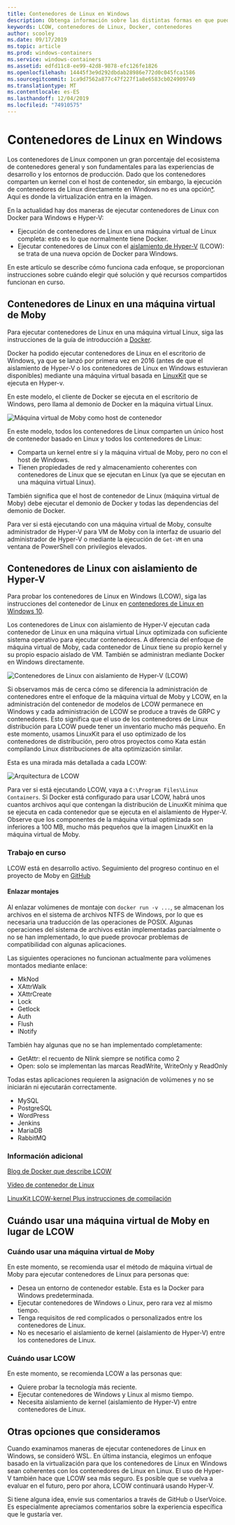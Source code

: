 ```yaml
---
title: Contenedores de Linux en Windows
description: Obtenga información sobre las distintas formas en que puede usar Hyper-V para ejecutar contenedores de Linux en Windows como si fueran nativos.
keywords: LCOW, contenedores de Linux, Docker, contenedores
author: scooley
ms.date: 09/17/2019
ms.topic: article
ms.prod: windows-containers
ms.service: windows-containers
ms.assetid: edfd11c8-ee99-42d8-9878-efc126fe1826
ms.openlocfilehash: 14445f3e9d292dbdab28986e772d0c045fca1586
ms.sourcegitcommit: 1ca9d7562a877c47f227f1a8e6583cb024909749
ms.translationtype: MT
ms.contentlocale: es-ES
ms.lasthandoff: 12/04/2019
ms.locfileid: "74910575"
---
```

# <a name="linux-containers-on-windows"></a>Contenedores de Linux en Windows

Los contenedores de Linux componen un gran porcentaje del ecosistema de contenedores general y son fundamentales para las experiencias de desarrollo y los entornos de producción.  Dado que los contenedores comparten un kernel con el host de contenedor, sin embargo, la ejecución de contenedores de Linux directamente en Windows no es una opción[*](linux-containers.md#other-options-we-considered).  Aquí es donde la virtualización entra en la imagen.

En la actualidad hay dos maneras de ejecutar contenedores de Linux con Docker para Windows e Hyper-V:

- Ejecución de contenedores de Linux en una máquina virtual de Linux completa: esto es lo que normalmente tiene Docker.
- Ejecutar contenedores de Linux con el [aislamiento de Hyper-V](../manage-containers/hyperv-container.md) (LCOW): se trata de una nueva opción de Docker para Windows.

En este artículo se describe cómo funciona cada enfoque, se proporcionan instrucciones sobre cuándo elegir qué solución y qué recursos compartidos funcionan en curso.

## <a name="linux-containers-in-a-moby-vm"></a>Contenedores de Linux en una máquina virtual de Moby

Para ejecutar contenedores de Linux en una máquina virtual Linux, siga las instrucciones de la guía de introducción a [Docker](https://docs.docker.com/docker-for-windows/).

Docker ha podido ejecutar contenedores de Linux en el escritorio de Windows, ya que se lanzó por primera vez en 2016 (antes de que el aislamiento de Hyper-V o los contenedores de Linux en Windows estuvieran disponibles) mediante una máquina virtual basada en [LinuxKit](https://github.com/linuxkit/linuxkit) que se ejecuta en Hyper-v.

En este modelo, el cliente de Docker se ejecuta en el escritorio de Windows, pero llama al demonio de Docker en la máquina virtual Linux.

![Máquina virtual de Moby como host de contenedor](media/MobyVM.png)

En este modelo, todos los contenedores de Linux comparten un único host de contenedor basado en Linux y todos los contenedores de Linux:

* Comparta un kernel entre sí y la máquina virtual de Moby, pero no con el host de Windows.
* Tienen propiedades de red y almacenamiento coherentes con contenedores de Linux que se ejecutan en Linux (ya que se ejecutan en una máquina virtual Linux).

También significa que el host de contenedor de Linux (máquina virtual de Moby) debe ejecutar el demonio de Docker y todas las dependencias del demonio de Docker.

Para ver si está ejecutando con una máquina virtual de Moby, consulte administrador de Hyper-V para VM de Moby con la interfaz de usuario del administrador de Hyper-V o mediante la ejecución de `Get-VM` en una ventana de PowerShell con privilegios elevados.

## <a name="linux-containers-with-hyper-v-isolation"></a>Contenedores de Linux con aislamiento de Hyper-V

Para probar los contenedores de Linux en Windows (LCOW), siga las instrucciones del contenedor de Linux en [contenedores de Linux en Windows 10](../quick-start/quick-start-windows-10-linux.md).

Los contenedores de Linux con aislamiento de Hyper-V ejecutan cada contenedor de Linux en una máquina virtual Linux optimizada con suficiente sistema operativo para ejecutar contenedores. A diferencia del enfoque de máquina virtual de Moby, cada contenedor de Linux tiene su propio kernel y su propio espacio aislado de VM. También se administran mediante Docker en Windows directamente.

![Contenedores de Linux con aislamiento de Hyper-V (LCOW)](media/lcow-approach.png)

Si observamos más de cerca cómo se diferencia la administración de contenedores entre el enfoque de la máquina virtual de Moby y LCOW, en la administración del contenedor de modelos de LCOW permanece en Windows y cada administración de LCOW se produce a través de GRPC y contenedores.  Esto significa que el uso de los contenedores de Linux distribución para LCOW puede tener un inventario mucho más pequeño.  En este momento, usamos LinuxKit para el uso optimizado de los contenedores de distribución, pero otros proyectos como Kata están compilando Linux distribuciones de alta optimización similar.

Esta es una mirada más detallada a cada LCOW:

![Arquitectura de LCOW](media/lcow.png)

Para ver si está ejecutando LCOW, vaya a `C:\Program Files\Linux Containers`. Si Docker está configurado para usar LCOW, habrá unos cuantos archivos aquí que contengan la distribución de LinuxKit mínima que se ejecuta en cada contenedor que se ejecuta en el aislamiento de Hyper-V.  Observe que los componentes de la máquina virtual optimizada son inferiores a 100 MB, mucho más pequeños que la imagen LinuxKit en la máquina virtual de Moby.

### <a name="work-in-progress"></a>Trabajo en curso

LCOW está en desarrollo activo. Seguimiento del progreso continuo en el proyecto de Moby en [GitHub](https://github.com/moby/moby/issues/33850)

#### <a name="bind-mounts"></a>Enlazar montajes

Al enlazar volúmenes de montaje con `docker run -v ...`, se almacenan los archivos en el sistema de archivos NTFS de Windows, por lo que es necesaria una traducción de las operaciones de POSIX. Algunas operaciones del sistema de archivos están implementadas parcialmente o no se han implementado, lo que puede provocar problemas de compatibilidad con algunas aplicaciones.

Las siguientes operaciones no funcionan actualmente para volúmenes montados mediante enlace:

* MkNod
* XAttrWalk
* XAttrCreate
* Lock
* Getlock
* Auth
* Flush
* INotify

También hay algunas que no se han implementado completamente:

* GetAttr: el recuento de Nlink siempre se notifica como 2
* Open: solo se implementan las marcas ReadWrite, WriteOnly y ReadOnly

Todas estas aplicaciones requieren la asignación de volúmenes y no se iniciarán ni ejecutarán correctamente.

* MySQL
* PostgreSQL
* WordPress
* Jenkins
* MariaDB
* RabbitMQ

### <a name="extra-information"></a>Información adicional

[Blog de Docker que describe LCOW](https://blog.docker.com/2017/11/docker-for-windows-17-11/)

[Vídeo de contenedor de Linux](https://sec.ch9.ms/ch9/1e5a/08ff93f2-987e-4f8d-8036-2570dcac1e5a/LinuxContainer.mp4)

[LinuxKit LCOW-kernel Plus instrucciones de compilación](https://github.com/linuxkit/lcow)

## <a name="when-to-use-moby-vm-vs-lcow"></a>Cuándo usar una máquina virtual de Moby en lugar de LCOW

### <a name="when-to-use-moby-vm"></a>Cuándo usar una máquina virtual de Moby

En este momento, se recomienda usar el método de máquina virtual de Moby para ejecutar contenedores de Linux para personas que:

- Desea un entorno de contenedor estable.  Esta es la Docker para Windows predeterminada.
- Ejecutar contenedores de Windows o Linux, pero rara vez al mismo tiempo.
- Tenga requisitos de red complicados o personalizados entre los contenedores de Linux.
- No es necesario el aislamiento de kernel (aislamiento de Hyper-V) entre los contenedores de Linux.

### <a name="when-to-use-lcow"></a>Cuándo usar LCOW

En este momento, se recomienda LCOW a las personas que:

- Quiere probar la tecnología más reciente.
- Ejecutar contenedores de Windows y Linux al mismo tiempo.
- Necesita aislamiento de kernel (aislamiento de Hyper-V) entre contenedores de Linux.

## <a name="other-options-we-considered"></a>Otras opciones que consideramos

Cuando examinamos maneras de ejecutar contenedores de Linux en Windows, se consideró WSL. En última instancia, elegimos un enfoque basado en la virtualización para que los contenedores de Linux en Windows sean coherentes con los contenedores de Linux en Linux. El uso de Hyper-V también hace que LCOW sea más seguro. Es posible que se vuelva a evaluar en el futuro, pero por ahora, LCOW continuará usando Hyper-V.

Si tiene alguna idea, envíe sus comentarios a través de GitHub o UserVoice.  Es especialmente apreciamos comentarios sobre la experiencia específica que le gustaría ver.

